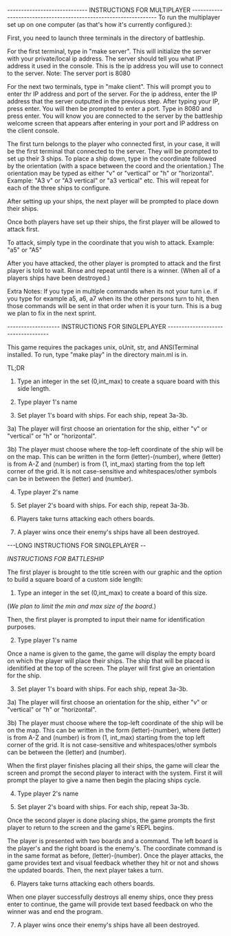 ----------------------------- INSTRUCTIONS FOR MULTIPLAYER -----------------------------------------------------------------
To run the multiplayer set up on one computer (as that's how it's currently configured.):

First, you need to launch three terminals in the directory of battleship.

For the first terminal, type in "make server". This will initialize the server with your private/local ip address. The server should tell you what IP address it used in the console. This is the ip address you will use to connect to the server. Note: The server port is 8080

For the next two terminals, type in "make client". This will prompt you to enter thr IP address and port of the server. For the ip address, enter the IP address that the server outputted in the previous step. After typing your IP, press enter. You will then be prompted to enter a port. Type in 8080 and press enter. You will know you are connected to the server by the battleship welcome screen that appears after entering in your port and IP address on the client console.

The first turn belongs to the player who connected first, in your case, it will be the first terminal that connected to the server.
They will be prompted to set up their 3 ships. To place a ship down, type in the coordinate followed by the orientation (with a space between the coord and the orientation.) The orientation may be typed as either "v" or "vertical" or "h" or "horizontal". 
Example: "A3 v" or "A3 vertical" or "a3 vertical" etc. This will repeat for each of the three ships to configure.

After setting up your ships, the next player will be prompted to place down their ships.

Once both players have set up their ships, the first player will be allowed to attack first. 

To attack, simply type in the coordinate that you wish to attack.
 Example: "a5" or "A5" 

After you have attacked, the other player is prompted to attack and the first player is told to wait.
Rinse and repeat until there is a winner. (When all of a players ships have been destroyed.)


Extra Notes: 
If you type in multiple commands when its not your turn i.e. if you type for example a5, a6, a7 when its the other persons turn to hit,
then those commands will be sent in that order when it is your turn. This is a bug we plan to fix in the next sprint.



------------------- INSTRUCTIONS FOR SINGLEPLAYER -----------------------------------

This game requires the packages unix, oUnit, str, and ANSITerminal installed.
To run, type "make play" in the directory main.ml is in.

TL;DR

1) Type an integer in the set (0,int_max) to create a square board with this side length.

2) Type player 1's name

3) Set player 1's board with ships. For each ship, repeat 3a-3b.

3a) The player will first choose an orientation for the ship, either "v" or "vertical" or "h" or "horizontal".

3b) The player must choose where the top-left coordinate of the ship will be on the map. This can be written in the form (letter)-(number), where (letter) is from A-Z and (number) is from (1, int_max) starting from the top left corner of the grid. It is not case-sensitive and whitespaces/other symbols can be in between the (letter) and (number).

4) Type player 2's name

5) Set player 2's board with ships. For each ship, repeat 3a-3b.

6) Players take turns attacking each others boards.

7) A player wins once their enemy's ships have all been destroyed.

---LONG INSTRUCTIONS FOR SINGLEPLAYER --

*INSTRUCTIONS FOR BATTLESHIP*

The first player is brought to the title screen with our graphic and the option to build a square board of a custom side length:

1) Type an integer in the set (0,int_max) to create a board of this size.

(*We plan to limit the min and max size of the board.*)

Then, the first player is prompted to input their name for identification purposes.

2) Type player 1's name

Once a name is given to the game, the game will display the empty board on which the player will place their ships. The ship that will be placed is idenitified at the top of the screen. The player will first give an orientation for the ship.

3) Set player 1's board with ships. For each ship, repeat 3a-3b.

3a) The player will first choose an orientation for the ship, either "v" or "vertical" or "h" or "horizontal".

3b) The player must choose where the top-left coordinate of the ship will be on the map. This can be written in the form (letter)-(number), where (letter) is from A-Z and (number) is from (1, int_max) starting from the top left corner of the grid. It is not case-sensitive and whitespaces/other symbols can be between the (letter) and (number).

When the first player finishes placing all their ships, the game will clear the screen and prompt the second player to interact with the system. First it will prompt the player to give a name then begin the placing ships cycle.

4) Type player 2's name

5) Set player 2's board with ships. For each ship, repeat 3a-3b.

Once the second player is done placing ships, the game prompts the first player to return to the screen and the game's REPL begins.


The player is presented with two boards and a command. The left board is the player's and the right board is the enemy's. The coordinate command is in the same format as before, (letter)-(number). Once the player attacks, the game provides text and visual feedback whether they hit or not and shows the updated boards. Then, the next player takes a turn.

6) Players take turns attacking each others boards.

When one player successfully destroys all enemy ships, once they press enter to continue, the game will provide text based feedback on who the winner was and end the program. 

7) A player wins once their enemy's ships have all been destroyed.


